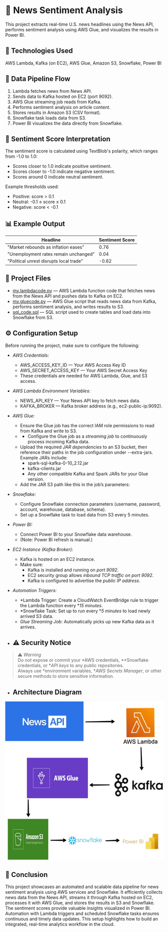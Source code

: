 # 📰 News Sentiment Analysis

This project extracts real-time U.S. news headlines using the News API, performs sentiment analysis using AWS Glue, and visualizes the results in Power BI.

## 🔧 Technologies Used

 AWS Lambda, 
 Kafka (on EC2), 
 AWS Glue, 
 Amazon S3, 
 Snowflake, 
 Power BI

 
## 🔄 Data Pipeline Flow

1. Lambda fetches news from News API.
2. Sends data to Kafka hosted on EC2 (port 9092).
3. AWS Glue streaming job reads from Kafka.
4. Performs sentiment analysis on article content.
5. Stores results in Amazon S3 (CSV format).
6. Snowflake task loads data from S3.
7. Power BI visualizes the data directly from Snowflake.

## 🧠 Sentiment Score Interpretation

The sentiment score is calculated using TextBlob's polarity, which ranges from -1.0 to 1.0:

- Scores closer to 1.0 indicate positive sentiment.
- Scores closer to -1.0 indicate negative sentiment.
- Scores around 0 indicate neutral sentiment.

Example thresholds used:

- Positive: score > 0.1
- Neutral: -0.1 ≤ score ≤ 0.1
- Negative: score < -0.1


  
## 📊 Example Output

| Headline                                | Sentiment Score |
|-----------------------------------------|------------------|
| "Market rebounds as inflation eases"    | 0.76             |
| "Unemployment rates remain unchanged"   | 0.04             |
| "Political unrest disrupts local trade" | -0.62            |



## 📂 Project Files

- [my.lambdacode.py](my.lambdacode.py) — AWS Lambda function code that fetches news from the News API and pushes data to Kafka on EC2.
- [my.gluecode.py](my.gluecode.py) — AWS Glue script that reads news data from Kafka, performs sentiment analysis, and writes results to S3.
- [sql_code.sql](sql_code.sql) — SQL script used to create tables and load data into Snowflake from S3.


## ⚙️ Configuration Setup

Before running the project, make sure to configure the following:

- *AWS Credentials:*
  - AWS_ACCESS_KEY_ID — Your AWS Access Key ID
  - AWS_SECRET_ACCESS_KEY — Your AWS Secret Access Key
  - These credentials are needed for AWS Lambda, Glue, and S3 access.

- *AWS Lambda Environment Variables:*
  - NEWS_API_KEY — Your News API key to fetch news data.
  - KAFKA_BROKER — Kafka broker address (e.g., ec2-public-ip:9092).

- *AWS Glue:*
  - Ensure the Glue job has the correct IAM role permissions to read from Kafka and write to S3.
  - - Configure the Glue job as a *streaming job* to continuously process incoming Kafka data.
  - Upload the required *JAR dependencies* to an S3 bucket, then reference their paths in the job configuration under --extra-jars. Example JARs include:
    - spark-sql-kafka-0-10_2.12.jar
    - kafka-clients.jar
    - Any other compatible Kafka and Spark JARs for your Glue version.
  - Add the JAR S3 path like this in the job’s parameters:

- *Snowflake:*
  - Configure Snowflake connection parameters (username, password, account, warehouse, database, schema).
  - Set up a Snowflake task to load data from S3 every 5 minutes.

- *Power BI:*
  - Connect Power BI to your Snowflake data warehouse.
  - (Note: Power BI refresh is manual.)

- *EC2 Instance (Kafka Broker):*
  - Kafka is hosted on an EC2 instance.
  - Make sure:
    - Kafka is installed and running on *port 9092*.
    - EC2 security group allows *inbound TCP traffic on port 9092*.
    - Kafka is configured to advertise the *public IP address*.
   
- *Automation Triggers:*
  - *Lambda Trigger: Create a CloudWatch EventBridge rule to trigger the Lambda function every **15 minutes*.
  - *Snowflake Task: Set up to run every **5 minutes* to load newly arrived S3 data.
  - *Glue Streaming Job*: Automatically picks up new Kafka data as it arrives.
 


 - ## ⚠️ Security Notice

> ⚠️ *Warning*  
> Do *not* expose or commit your *AWS credentials, **Snowflake credentials, or **API keys* to any public repositories.  
> Always use *environment variables, **AWS Secrets Manager*, or other secure methods to store sensitive information.


- ## Architecture Diagram

![Architecture](pipeline.jpeg)


## 🧾 Conclusion

This project showcases an automated and scalable data pipeline for news sentiment analysis using AWS services and Snowflake. It efficiently collects news data from the News API, streams it through Kafka hosted on EC2, processes it with AWS Glue, and stores the results in S3 and Snowflake. The sentiment scores provide valuable insights visualized in Power BI. Automation with Lambda triggers and scheduled Snowflake tasks ensures continuous and timely data updates. This setup highlights how to build an integrated, real-time analytics workflow in the cloud.


